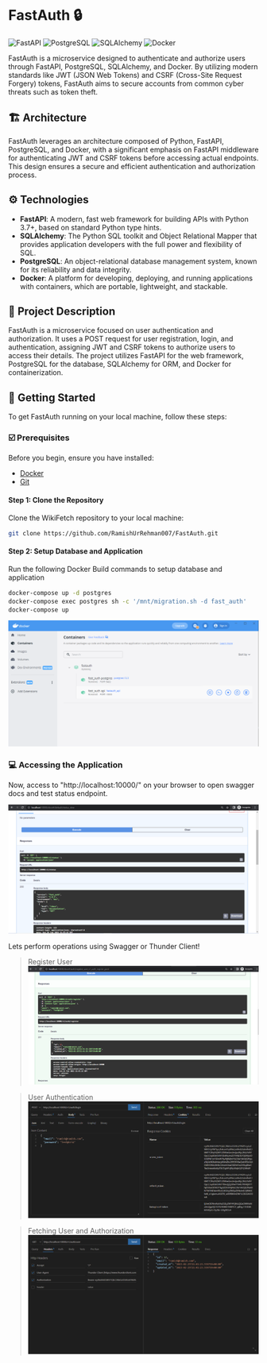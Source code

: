 # FastAuth :lock:

![FastAPI](https://img.shields.io/badge/FastAPI-005571?style=for-the-badge&logo=fastapi)
![PostgreSQL](https://img.shields.io/badge/PostgreSQL-316192?style=for-the-badge&logo=postgresql)
![SQLAlchemy](https://img.shields.io/badge/SQLAlchemy-CC2927?style=for-the-badge&logo=sqlalchemy)
![Docker](https://img.shields.io/badge/Docker-2496ED?style=for-the-badge&logo=docker)

FastAuth is a microservice designed to authenticate and authorize users through FastAPI, PostgreSQL, SQLAlchemy, and Docker. By utilizing modern standards like JWT (JSON Web Tokens) and CSRF (Cross-Site Request Forgery) tokens, FastAuth aims to secure accounts from common cyber threats such as token theft.

## :building_construction: Architecture

FastAuth leverages an architecture composed of Python, FastAPI, PostgreSQL, and Docker, with a significant emphasis on FastAPI middleware for authenticating JWT and CSRF tokens before accessing actual endpoints. This design ensures a secure and efficient authentication and authorization process.

## :gear: Technologies

- **FastAPI**: A modern, fast web framework for building APIs with Python 3.7+, based on standard Python type hints.
- **SQLAlchemy**: The Python SQL toolkit and Object Relational Mapper that provides application developers with the full power and flexibility of SQL.
- **PostgreSQL**: An object-relational database management system, known for its reliability and data integrity.
- **Docker**: A platform for developing, deploying, and running applications with containers, which are portable, lightweight, and stackable.

## :page_with_curl: Project Description

FastAuth is a microservice focused on user authentication and authorization. It uses a POST request for user registration, login, and authentication, assigning JWT and CSRF tokens to authorize users to access their details. The project utilizes FastAPI for the web framework, PostgreSQL for the database, SQLAlchemy for ORM, and Docker for containerization.

## :rocket: Getting Started

To get FastAuth running on your local machine, follow these steps:


### :ballot_box_with_check: Prerequisites

Before you begin, ensure you have installed:

- [Docker](https://www.docker.com/products/docker-desktop)
- [Git](https://git-scm.com/downloads)

#### Step 1: Clone the Repository

Clone the WikiFetch repository to your local machine:

```bash
git clone https://github.com/RamishUrRehman007/FastAuth.git
```

#### Step 2: Setup Database and Application

Run the following Docker Build commands to setup database and application

```bash
docker-compose up -d postgres
docker-compose exec postgres sh -c '/mnt/migration.sh -d fast_auth'
docker-compose up
```

![DockerFastAuth](images/docker_fastauth.PNG)

### :computer: Accessing the Application

Now, access to "http://localhost:10000/" on your browser to open swagger docs and test status endpoint.<br>

![SwaggerStatusSuccess](images/swagger_status_success.PNG)

Lets perform operations using Swagger or Thunder Client!

> Register User<br>
![RegisterUser](images/register_user.PNG)

> User Authentication<br>
![LoginUser](images/login_user.PNG)

> Fetching User and Authorization<br>
![UserAuthorization](images/user_authorization.PNG)